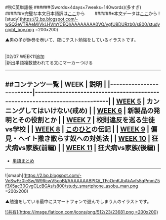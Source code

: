 #秋C英単語帳
######(5words×4days×7weeks=140words)\(多すぎ)
######※完璧な本文日本語訳は[ここ](http://bloomingrowin.blog.fc2.com/)から　　
######※本文データは[ここ](https://archive.org/stream/1100WordsYouNeedToKnow/1100_Words_You_Need_To_Know_djvu.txt)から
![study](https://2.bp.blogspot.com/-wSQ2eVTRAeM/VkLHVmYCEQI/AAAAAAAA0VQ/vgfU8DURzb0/s800/studynight_boy.png =200x200)
<div style="text-align: left;">▲男の子が鉢巻を巻いて、夜にテスト勉強をしているイラストです。</div>
<br><br>
|02/07 WEEK11追加<br>
|新出単語複数使われてる文にマーカーつける

----
##コンテンツ一覧
| WEEK                    | 説明                                                                      |
|-------------------------|---------------------------------------------------------------------------|
| [**WEEK 5**](./WEEK5.html)   | カンニングしてはいけない(戒め)                                            |
| [**WEEK 6**](./WEEK6.html)  | 新製品の発明とその役割とか                                                |
| [**WEEK 7**](./WEEK7.html)  | 校則違反を巡る生徒vs学校                                                  |
| [**WEEK 8**](./WEEK8.html)  | [このひと](https://en.wikipedia.org/wiki/Thomas_Anthony_Dooley_III)の伝記 |
| [**WEEK 9**](./WEEK9.html)  | 偏見・ヘイト撒き散らす奴への対処法                                        |
| [**WEEK 10**](./WEEKA.html) | 狂犬病vs家族(前編)                                                        |
| [**WEEK 11**](./WEEKB.html) | 狂犬病vs家族(後編)                                                        |
----
- [単語まとめ](./VOCAB.html)
----
![smaph](https://2.bp.blogspot.com/-VeSwFz0leSw/W9RcwV5coBI/AAAAAAABPtQ/_TFcOmKJbAkAvfs5qPmmZ5f3X5ac30GvgCLcBGAs/s800/study_smartphone_asobu_man.png =200x200)
<div style="text-align: left;">▲勉強をしている最中にスマートフォンで遊んでしまう人のイラストです。</div>

[![共有](https://image.flaticon.com/icons/png/512/23/23681.png =200x200)](https://twitter.com/?status=斎藤一のくそムズ英単語帳https://www.u.tsukuba.ac.jp/~s1811528/english/)
